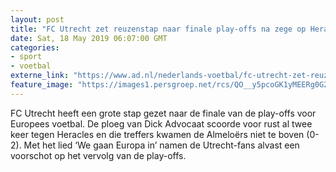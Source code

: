 ```yaml
---
layout: post
title: "FC Utrecht zet reuzenstap naar finale play-offs na zege op Heracles"
date: Sat, 18 May 2019 06:07:00 GMT
categories: 
- sport 
- voetbal 
externe_link: "https://www.ad.nl/nederlands-voetbal/fc-utrecht-zet-reuzenstap-naar-finale-play-offs-na-zege-op-heracles~a720da87/"
feature_image: "https://images1.persgroep.net/rcs/QO__y5pcoGK1yMEERg0G2MooDdc/diocontent/148698522/_fitwidth/400/?appId=21791a8992982cd8da851550a453bd7f&quality=0.7"
---
```


FC Utrecht heeft een grote stap gezet naar de finale van de play-offs voor Europees voetbal. De ploeg van Dick Advocaat scoorde voor rust al twee keer tegen Heracles en die treffers kwamen de Almeloërs niet te boven (0-2). Met het lied ‘We gaan Europa in’ namen de Utrecht-fans alvast een voorschot op het vervolg van de play-offs.
